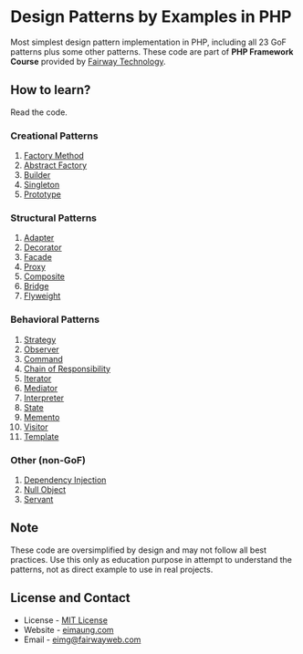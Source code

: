 # Design Patterns by Examples in PHP

Most simplest design pattern implementation in PHP, including all 23 GoF patterns plus some other patterns. These code are part of **PHP Framework Course** provided by [Fairway Technology](https://fairway.com.mm).

## How to learn?

Read the code.

### Creational Patterns
1. [Factory Method](1-factory.php)
2. [Abstract Factory](2-abstract-factory.php)
3. [Builder](3-builder.php)
4. [Singleton](4-singleton.php)
5. [Prototype](5-prototype.php)

### Structural Patterns
1. [Adapter](6-adapter.php)
2. [Decorator](7-decorator.php)
3. [Facade](8-facade.php)
4. [Proxy](9-proxy.php)
5. [Composite](10-composite.php)
6. [Bridge](11-bridge.php)
7. [Flyweight](12-flyweight.php)

### Behavioral Patterns
1. [Strategy](13-strategy.php)
2. [Observer](14-observer.php)
3. [Command](15-command.php)
4. [Chain of Responsibility](16-chain.php)
5. [Iterator](17-iterator.php)
6. [Mediator](18-mediator.php)
7. [Interpreter](19-interpreter.php)
8. [State](20-state.php)
9. [Memento](21-memento.php)
10. [Visitor](22-visitor.php)
11. [Template](23-template.php)

### Other (non-GoF)
1. [Dependency Injection](other/dependency-injection.php)
2. [Null Object](other/null.php)
3. [Servant](other/servant.php)

## Note

These code are oversimplified by design and may not follow all best practices. Use this only as education purpose in attempt to understand the patterns, not as direct example to use in real projects.

## License and Contact

* License - [MIT License](LICENSE.md)
* Website - [eimaung.com](https://eimaung.com)
* Email - [eimg@fairwayweb.com](mailto:eimg@fairwayweb.com)
